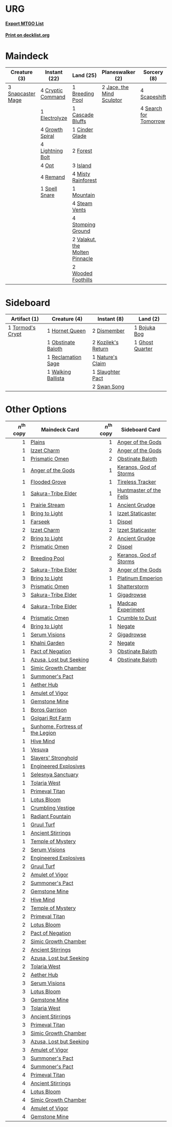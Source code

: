 # URG

#### [Export MTGO List](../collection/URG/URG.txt)
#### [Print on decklist.org](http://decklist.org/?deckmain=1%09Breeding%20Pool%0A1%09Cascade%20Bluffs%0A1%09Cinder%20Glade%0A4%09Cryptic%20Command%0A1%09Electrolyze%0A2%09Forest%0A4%09Growth%20Spiral%0A3%09Island%0A2%09Jace,%20the%20Mind%20Sculptor%0A4%09Lightning%20Bolt%0A4%09Misty%20Rainforest%0A1%09Mountain%0A4%09Opt%0A4%09Remand%0A4%09Scapeshift%0A4%09Search%20for%20Tomorrow%0A3%09Snapcaster%20Mage%0A1%09Spell%20Snare%0A4%09Steam%20Vents%0A4%09Stomping%20Ground%0A2%09Valakut,%20the%20Molten%20Pinnacle%0A2%09Wooded%20Foothills&deckside=1%09Bojuka%20Bog%0A2%09Dismember%0A1%09Ghost%20Quarter%0A1%09Hornet%20Queen%0A2%09Kozilek's%20Return%0A1%09Nature's%20Claim%0A1%09Obstinate%20Baloth%0A1%09Reclamation%20Sage%0A1%09Slaughter%20Pact%0A2%09Swan%20Song%0A1%09Tormod's%20Crypt%0A1%09Walking%20Ballista)
# Maindeck

|                                        Creature (3)                                        |                                        Instant (22)                                        |                                                Land (25)                                                |                                          Planeswalker (2)                                          |                                          Sorcery (8)                                           |
|--------------------------------------------------------------------------------------------|--------------------------------------------------------------------------------------------|---------------------------------------------------------------------------------------------------------|----------------------------------------------------------------------------------------------------|------------------------------------------------------------------------------------------------|
|3 [Snapcaster Mage](http://gatherer.wizards.com/Pages/Card/Details.aspx?multiverseid=227676)|4 [Cryptic Command](http://gatherer.wizards.com/Pages/Card/Details.aspx?multiverseid=438614)|1 [Breeding Pool](http://gatherer.wizards.com/Pages/Card/Details.aspx?multiverseid=97088)                |2 [Jace, the Mind Sculptor](http://gatherer.wizards.com/Pages/Card/Details.aspx?multiverseid=442051)|4 [Scapeshift](http://gatherer.wizards.com/Pages/Card/Details.aspx?multiverseid=447337)         |
|                                                                                            |1 [Electrolyze](http://gatherer.wizards.com/Pages/Card/Details.aspx?multiverseid=247276)    |1 [Cascade Bluffs](http://gatherer.wizards.com/Pages/Card/Details.aspx?multiverseid=442226)              |                                                                                                    |4 [Search for Tomorrow](http://gatherer.wizards.com/Pages/Card/Details.aspx?multiverseid=205408)|
|                                                                                            |4 [Growth Spiral](http://gatherer.wizards.com/Pages/Card/Details.aspx?multiverseid=457322)  |1 [Cinder Glade](http://gatherer.wizards.com/Pages/Card/Details.aspx?multiverseid=401841)                |                                                                                                    |                                                                                                |
|                                                                                            |4 [Lightning Bolt](http://gatherer.wizards.com/Pages/Card/Details.aspx?multiverseid=806)    |2 [Forest](http://gatherer.wizards.com/Pages/Card/Details.aspx?multiverseid=439860)                      |                                                                                                    |                                                                                                |
|                                                                                            |4 [Opt](http://gatherer.wizards.com/Pages/Card/Details.aspx?multiverseid=442948)            |3 [Island](http://gatherer.wizards.com/Pages/Card/Details.aspx?multiverseid=439857)                      |                                                                                                    |                                                                                                |
|                                                                                            |4 [Remand](http://gatherer.wizards.com/Pages/Card/Details.aspx?multiverseid=380255)         |4 [Misty Rainforest](http://gatherer.wizards.com/Pages/Card/Details.aspx?multiverseid=405102)            |                                                                                                    |                                                                                                |
|                                                                                            |1 [Spell Snare](http://gatherer.wizards.com/Pages/Card/Details.aspx?multiverseid=446100)    |1 [Mountain](http://gatherer.wizards.com/Pages/Card/Details.aspx?multiverseid=439859)                    |                                                                                                    |                                                                                                |
|                                                                                            |                                                                                            |4 [Steam Vents](http://gatherer.wizards.com/Pages/Card/Details.aspx?multiverseid=405109)                 |                                                                                                    |                                                                                                |
|                                                                                            |                                                                                            |4 [Stomping Ground](http://gatherer.wizards.com/Pages/Card/Details.aspx?multiverseid=405110)             |                                                                                                    |                                                                                                |
|                                                                                            |                                                                                            |2 [Valakut, the Molten Pinnacle](http://gatherer.wizards.com/Pages/Card/Details.aspx?multiverseid=190400)|                                                                                                    |                                                                                                |
|                                                                                            |                                                                                            |2 [Wooded Foothills](http://gatherer.wizards.com/Pages/Card/Details.aspx?multiverseid=405116)            |                                                                                                    |                                                                                                |


# Sideboard

|                                       Artifact (1)                                        |                                        Creature (4)                                         |                                         Instant (8)                                         |                                         Land (2)                                         |
|-------------------------------------------------------------------------------------------|---------------------------------------------------------------------------------------------|---------------------------------------------------------------------------------------------|------------------------------------------------------------------------------------------|
|1 [Tormod's Crypt](http://gatherer.wizards.com/Pages/Card/Details.aspx?multiverseid=389723)|1 [Hornet Queen](http://gatherer.wizards.com/Pages/Card/Details.aspx?multiverseid=238141)    |2 [Dismember](http://gatherer.wizards.com/Pages/Card/Details.aspx?multiverseid=382182)       |1 [Bojuka Bog](http://gatherer.wizards.com/Pages/Card/Details.aspx?multiverseid=376269)   |
|                                                                                           |1 [Obstinate Baloth](http://gatherer.wizards.com/Pages/Card/Details.aspx?multiverseid=438745)|2 [Kozilek's Return](http://gatherer.wizards.com/Pages/Card/Details.aspx?multiverseid=407608)|1 [Ghost Quarter](http://gatherer.wizards.com/Pages/Card/Details.aspx?multiverseid=389534)|
|                                                                                           |1 [Reclamation Sage](http://gatherer.wizards.com/Pages/Card/Details.aspx?multiverseid=389651)|1 [Nature's Claim](http://gatherer.wizards.com/Pages/Card/Details.aspx?multiverseid=382316)  |                                                                                          |
|                                                                                           |1 [Walking Ballista](http://gatherer.wizards.com/Pages/Card/Details.aspx?multiverseid=423848)|1 [Slaughter Pact](http://gatherer.wizards.com/Pages/Card/Details.aspx?multiverseid=130704)  |                                                                                          |
|                                                                                           |                                                                                             |2 [Swan Song](http://gatherer.wizards.com/Pages/Card/Details.aspx?multiverseid=420715)       |                                                                                          |


# Other Options

|*n*<sup>th</sup> copy|                                              Maindeck Card                                               |*n*<sup>th</sup> copy|                                          Sideboard Card                                          |
|--------------------:|----------------------------------------------------------------------------------------------------------|--------------------:|--------------------------------------------------------------------------------------------------|
|                    1|[Plains](http://gatherer.wizards.com/Pages/Card/Details.aspx?multiverseid=439856)                         |                    1|[Anger of the Gods](http://gatherer.wizards.com/Pages/Card/Details.aspx?multiverseid=438682)      |
|                    1|[Izzet Charm](http://gatherer.wizards.com/Pages/Card/Details.aspx?multiverseid=338413)                    |                    2|[Anger of the Gods](http://gatherer.wizards.com/Pages/Card/Details.aspx?multiverseid=438682)      |
|                    1|[Prismatic Omen](http://gatherer.wizards.com/Pages/Card/Details.aspx?multiverseid=151989)                 |                    2|[Obstinate Baloth](http://gatherer.wizards.com/Pages/Card/Details.aspx?multiverseid=438745)       |
|                    1|[Anger of the Gods](http://gatherer.wizards.com/Pages/Card/Details.aspx?multiverseid=438682)              |                    1|[Keranos, God of Storms](http://gatherer.wizards.com/Pages/Card/Details.aspx?multiverseid=380442) |
|                    1|[Flooded Grove](http://gatherer.wizards.com/Pages/Card/Details.aspx?multiverseid=442228)                  |                    1|[Tireless Tracker](http://gatherer.wizards.com/Pages/Card/Details.aspx?multiverseid=409997)       |
|                    1|[Sakura-Tribe Elder](http://gatherer.wizards.com/Pages/Card/Details.aspx?multiverseid=220582)             |                    1|[Huntmaster of the Fells](http://gatherer.wizards.com/Pages/Card/Details.aspx?multiverseid=262875)|
|                    1|[Prairie Stream](http://gatherer.wizards.com/Pages/Card/Details.aspx?multiverseid=401998)                 |                    1|[Ancient Grudge](http://gatherer.wizards.com/Pages/Card/Details.aspx?multiverseid=235600)         |
|                    1|[Bring to Light](http://gatherer.wizards.com/Pages/Card/Details.aspx?multiverseid=401831)                 |                    1|[Izzet Staticaster](http://gatherer.wizards.com/Pages/Card/Details.aspx?multiverseid=253638)      |
|                    1|[Farseek](http://gatherer.wizards.com/Pages/Card/Details.aspx?multiverseid=420766)                        |                    1|[Dispel](http://gatherer.wizards.com/Pages/Card/Details.aspx?multiverseid=401858)                 |
|                    2|[Izzet Charm](http://gatherer.wizards.com/Pages/Card/Details.aspx?multiverseid=338413)                    |                    2|[Izzet Staticaster](http://gatherer.wizards.com/Pages/Card/Details.aspx?multiverseid=253638)      |
|                    2|[Bring to Light](http://gatherer.wizards.com/Pages/Card/Details.aspx?multiverseid=401831)                 |                    2|[Ancient Grudge](http://gatherer.wizards.com/Pages/Card/Details.aspx?multiverseid=235600)         |
|                    2|[Prismatic Omen](http://gatherer.wizards.com/Pages/Card/Details.aspx?multiverseid=151989)                 |                    2|[Dispel](http://gatherer.wizards.com/Pages/Card/Details.aspx?multiverseid=401858)                 |
|                    2|[Breeding Pool](http://gatherer.wizards.com/Pages/Card/Details.aspx?multiverseid=97088)                   |                    2|[Keranos, God of Storms](http://gatherer.wizards.com/Pages/Card/Details.aspx?multiverseid=380442) |
|                    2|[Sakura-Tribe Elder](http://gatherer.wizards.com/Pages/Card/Details.aspx?multiverseid=220582)             |                    3|[Anger of the Gods](http://gatherer.wizards.com/Pages/Card/Details.aspx?multiverseid=438682)      |
|                    3|[Bring to Light](http://gatherer.wizards.com/Pages/Card/Details.aspx?multiverseid=401831)                 |                    1|[Platinum Emperion](http://gatherer.wizards.com/Pages/Card/Details.aspx?multiverseid=457134)      |
|                    3|[Prismatic Omen](http://gatherer.wizards.com/Pages/Card/Details.aspx?multiverseid=151989)                 |                    1|[Shatterstorm](http://gatherer.wizards.com/Pages/Card/Details.aspx?multiverseid=130370)           |
|                    3|[Sakura-Tribe Elder](http://gatherer.wizards.com/Pages/Card/Details.aspx?multiverseid=220582)             |                    1|[Gigadrowse](http://gatherer.wizards.com/Pages/Card/Details.aspx?multiverseid=96864)              |
|                    4|[Sakura-Tribe Elder](http://gatherer.wizards.com/Pages/Card/Details.aspx?multiverseid=220582)             |                    1|[Madcap Experiment](http://gatherer.wizards.com/Pages/Card/Details.aspx?multiverseid=417695)      |
|                    4|[Prismatic Omen](http://gatherer.wizards.com/Pages/Card/Details.aspx?multiverseid=151989)                 |                    1|[Crumble to Dust](http://gatherer.wizards.com/Pages/Card/Details.aspx?multiverseid=401850)        |
|                    4|[Bring to Light](http://gatherer.wizards.com/Pages/Card/Details.aspx?multiverseid=401831)                 |                    1|[Negate](http://gatherer.wizards.com/Pages/Card/Details.aspx?multiverseid=423707)                 |
|                    1|[Serum Visions](http://gatherer.wizards.com/Pages/Card/Details.aspx?multiverseid=50145)                   |                    2|[Gigadrowse](http://gatherer.wizards.com/Pages/Card/Details.aspx?multiverseid=96864)              |
|                    1|[Khalni Garden](http://gatherer.wizards.com/Pages/Card/Details.aspx?multiverseid=220535)                  |                    2|[Negate](http://gatherer.wizards.com/Pages/Card/Details.aspx?multiverseid=423707)                 |
|                    1|[Pact of Negation](http://gatherer.wizards.com/Pages/Card/Details.aspx?multiverseid=442057)               |                    3|[Obstinate Baloth](http://gatherer.wizards.com/Pages/Card/Details.aspx?multiverseid=438745)       |
|                    1|[Azusa, Lost but Seeking](http://gatherer.wizards.com/Pages/Card/Details.aspx?multiverseid=442150)        |                    4|[Obstinate Baloth](http://gatherer.wizards.com/Pages/Card/Details.aspx?multiverseid=438745)       |
|                    1|[Simic Growth Chamber](http://gatherer.wizards.com/Pages/Card/Details.aspx?multiverseid=405379)           |                     |                                                                                                  |
|                    1|[Summoner's Pact](http://gatherer.wizards.com/Pages/Card/Details.aspx?multiverseid=442178)                |                     |                                                                                                  |
|                    1|[Aether Hub](http://gatherer.wizards.com/Pages/Card/Details.aspx?multiverseid=417815)                     |                     |                                                                                                  |
|                    1|[Amulet of Vigor](http://gatherer.wizards.com/Pages/Card/Details.aspx?multiverseid=191577)                |                     |                                                                                                  |
|                    1|[Gemstone Mine](http://gatherer.wizards.com/Pages/Card/Details.aspx?multiverseid=109761)                  |                     |                                                                                                  |
|                    1|[Boros Garrison](http://gatherer.wizards.com/Pages/Card/Details.aspx?multiverseid=376271)                 |                     |                                                                                                  |
|                    1|[Golgari Rot Farm](http://gatherer.wizards.com/Pages/Card/Details.aspx?multiverseid=376353)               |                     |                                                                                                  |
|                    1|[Sunhome, Fortress of the Legion](http://gatherer.wizards.com/Pages/Card/Details.aspx?multiverseid=455776)|                     |                                                                                                  |
|                    1|[Hive Mind](http://gatherer.wizards.com/Pages/Card/Details.aspx?multiverseid=190556)                      |                     |                                                                                                  |
|                    1|[Vesuva](http://gatherer.wizards.com/Pages/Card/Details.aspx?multiverseid=113543)                         |                     |                                                                                                  |
|                    1|[Slayers' Stronghold](http://gatherer.wizards.com/Pages/Card/Details.aspx?multiverseid=240170)            |                     |                                                                                                  |
|                    1|[Engineered Explosives](http://gatherer.wizards.com/Pages/Card/Details.aspx?multiverseid=50139)           |                     |                                                                                                  |
|                    1|[Selesnya Sanctuary](http://gatherer.wizards.com/Pages/Card/Details.aspx?multiverseid=376492)             |                     |                                                                                                  |
|                    1|[Tolaria West](http://gatherer.wizards.com/Pages/Card/Details.aspx?multiverseid=136047)                   |                     |                                                                                                  |
|                    1|[Primeval Titan](http://gatherer.wizards.com/Pages/Card/Details.aspx?multiverseid=438749)                 |                     |                                                                                                  |
|                    1|[Lotus Bloom](http://gatherer.wizards.com/Pages/Card/Details.aspx?multiverseid=370562)                    |                     |                                                                                                  |
|                    1|[Crumbling Vestige](http://gatherer.wizards.com/Pages/Card/Details.aspx?multiverseid=407680)              |                     |                                                                                                  |
|                    1|[Radiant Fountain](http://gatherer.wizards.com/Pages/Card/Details.aspx?multiverseid=438810)               |                     |                                                                                                  |
|                    1|[Gruul Turf](http://gatherer.wizards.com/Pages/Card/Details.aspx?multiverseid=420917)                     |                     |                                                                                                  |
|                    1|[Ancient Stirrings](http://gatherer.wizards.com/Pages/Card/Details.aspx?multiverseid=442148)              |                     |                                                                                                  |
|                    1|[Temple of Mystery](http://gatherer.wizards.com/Pages/Card/Details.aspx?multiverseid=373571)              |                     |                                                                                                  |
|                    2|[Serum Visions](http://gatherer.wizards.com/Pages/Card/Details.aspx?multiverseid=50145)                   |                     |                                                                                                  |
|                    2|[Engineered Explosives](http://gatherer.wizards.com/Pages/Card/Details.aspx?multiverseid=50139)           |                     |                                                                                                  |
|                    2|[Gruul Turf](http://gatherer.wizards.com/Pages/Card/Details.aspx?multiverseid=420917)                     |                     |                                                                                                  |
|                    2|[Amulet of Vigor](http://gatherer.wizards.com/Pages/Card/Details.aspx?multiverseid=191577)                |                     |                                                                                                  |
|                    2|[Summoner's Pact](http://gatherer.wizards.com/Pages/Card/Details.aspx?multiverseid=442178)                |                     |                                                                                                  |
|                    2|[Gemstone Mine](http://gatherer.wizards.com/Pages/Card/Details.aspx?multiverseid=109761)                  |                     |                                                                                                  |
|                    2|[Hive Mind](http://gatherer.wizards.com/Pages/Card/Details.aspx?multiverseid=190556)                      |                     |                                                                                                  |
|                    2|[Temple of Mystery](http://gatherer.wizards.com/Pages/Card/Details.aspx?multiverseid=373571)              |                     |                                                                                                  |
|                    2|[Primeval Titan](http://gatherer.wizards.com/Pages/Card/Details.aspx?multiverseid=438749)                 |                     |                                                                                                  |
|                    2|[Lotus Bloom](http://gatherer.wizards.com/Pages/Card/Details.aspx?multiverseid=370562)                    |                     |                                                                                                  |
|                    2|[Pact of Negation](http://gatherer.wizards.com/Pages/Card/Details.aspx?multiverseid=442057)               |                     |                                                                                                  |
|                    2|[Simic Growth Chamber](http://gatherer.wizards.com/Pages/Card/Details.aspx?multiverseid=405379)           |                     |                                                                                                  |
|                    2|[Ancient Stirrings](http://gatherer.wizards.com/Pages/Card/Details.aspx?multiverseid=442148)              |                     |                                                                                                  |
|                    2|[Azusa, Lost but Seeking](http://gatherer.wizards.com/Pages/Card/Details.aspx?multiverseid=442150)        |                     |                                                                                                  |
|                    2|[Tolaria West](http://gatherer.wizards.com/Pages/Card/Details.aspx?multiverseid=136047)                   |                     |                                                                                                  |
|                    2|[Aether Hub](http://gatherer.wizards.com/Pages/Card/Details.aspx?multiverseid=417815)                     |                     |                                                                                                  |
|                    3|[Serum Visions](http://gatherer.wizards.com/Pages/Card/Details.aspx?multiverseid=50145)                   |                     |                                                                                                  |
|                    3|[Lotus Bloom](http://gatherer.wizards.com/Pages/Card/Details.aspx?multiverseid=370562)                    |                     |                                                                                                  |
|                    3|[Gemstone Mine](http://gatherer.wizards.com/Pages/Card/Details.aspx?multiverseid=109761)                  |                     |                                                                                                  |
|                    3|[Tolaria West](http://gatherer.wizards.com/Pages/Card/Details.aspx?multiverseid=136047)                   |                     |                                                                                                  |
|                    3|[Ancient Stirrings](http://gatherer.wizards.com/Pages/Card/Details.aspx?multiverseid=442148)              |                     |                                                                                                  |
|                    3|[Primeval Titan](http://gatherer.wizards.com/Pages/Card/Details.aspx?multiverseid=438749)                 |                     |                                                                                                  |
|                    3|[Simic Growth Chamber](http://gatherer.wizards.com/Pages/Card/Details.aspx?multiverseid=405379)           |                     |                                                                                                  |
|                    3|[Azusa, Lost but Seeking](http://gatherer.wizards.com/Pages/Card/Details.aspx?multiverseid=442150)        |                     |                                                                                                  |
|                    3|[Amulet of Vigor](http://gatherer.wizards.com/Pages/Card/Details.aspx?multiverseid=191577)                |                     |                                                                                                  |
|                    3|[Summoner's Pact](http://gatherer.wizards.com/Pages/Card/Details.aspx?multiverseid=442178)                |                     |                                                                                                  |
|                    4|[Summoner's Pact](http://gatherer.wizards.com/Pages/Card/Details.aspx?multiverseid=442178)                |                     |                                                                                                  |
|                    4|[Primeval Titan](http://gatherer.wizards.com/Pages/Card/Details.aspx?multiverseid=438749)                 |                     |                                                                                                  |
|                    4|[Ancient Stirrings](http://gatherer.wizards.com/Pages/Card/Details.aspx?multiverseid=442148)              |                     |                                                                                                  |
|                    4|[Lotus Bloom](http://gatherer.wizards.com/Pages/Card/Details.aspx?multiverseid=370562)                    |                     |                                                                                                  |
|                    4|[Simic Growth Chamber](http://gatherer.wizards.com/Pages/Card/Details.aspx?multiverseid=405379)           |                     |                                                                                                  |
|                    4|[Amulet of Vigor](http://gatherer.wizards.com/Pages/Card/Details.aspx?multiverseid=191577)                |                     |                                                                                                  |
|                    4|[Gemstone Mine](http://gatherer.wizards.com/Pages/Card/Details.aspx?multiverseid=109761)                  |                     |                                                                                                  |

